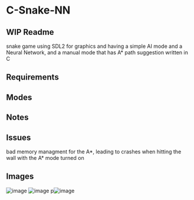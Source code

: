 # C-Snake-NN
## WIP Readme
snake game using SDL2 for graphics and having a simple AI mode and a Neural Network, and a manual mode that has A* path suggestion written in C
## Requirements
## Modes
## Notes
## Issues
bad memory managment for the A*, leading to crashes when hitting the wall with the A* mode turned on
## Images
![image](https://github.com/user-attachments/assets/d529bb49-0f57-4e8b-857a-501e559c24d1)
![image](https://github.com/user-attachments/assets/8aa7ce61-2b34-425b-8062-5524f7d9db2d)
p![image](https://github.com/user-attachments/assets/770b802d-ad81-4434-bae0-3c3059cd1ac3)



